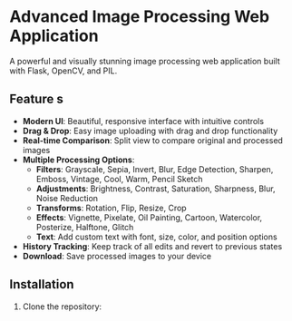 # Advanced Image Processing Web Application

A powerful and visually stunning image processing web application built with Flask, OpenCV, and PIL.

## Feature s

- **Modern UI**: Beautiful, responsive interface with intuitive controls
- **Drag & Drop**: Easy image uploading with drag and drop functionality
- **Real-time Comparison**: Split view to compare original and processed images
- **Multiple Processing Options**:
  - **Filters**: Grayscale, Sepia, Invert, Blur, Edge Detection, Sharpen, Emboss, Vintage, Cool, Warm, Pencil Sketch
  - **Adjustments**: Brightness, Contrast, Saturation, Sharpness, Blur, Noise Reduction
  - **Transforms**: Rotation, Flip, Resize, Crop
  - **Effects**: Vignette, Pixelate, Oil Painting, Cartoon, Watercolor, Posterize, Halftone, Glitch
  - **Text**: Add custom text with font, size, color, and position options
- **History Tracking**: Keep track of all edits and revert to previous states
- **Download**: Save processed images to your device

## Installation

1. Clone the repository:

